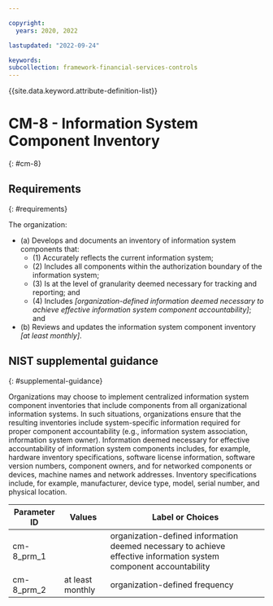 ```yaml
---

copyright:
  years: 2020, 2022

lastupdated: "2022-09-24"

keywords: 
subcollection: framework-financial-services-controls
---
```


{{site.data.keyword.attribute-definition-list}}

         
# CM-8 - Information System Component Inventory
{: #cm-8}

## Requirements
{: #requirements}

The organization:

- (a) Develops and documents an inventory of information system components that:
    - (1) Accurately reflects the current information system;
    - (2) Includes all components within the authorization boundary of the information system;
    - (3) Is at the level of granularity deemed necessary for tracking and reporting; and
    - (4) Includes _[organization-defined information deemed necessary to achieve effective information system component accountability]_; and
- (b) Reviews and updates the information system component inventory _[at least monthly]_.

## NIST supplemental guidance
{: #supplemental-guidance}

Organizations may choose to implement centralized information system component inventories that include components from all organizational information systems. In such situations, organizations ensure that the resulting inventories include system-specific information required for proper component accountability (e.g., information system association, information system owner). Information deemed necessary for effective accountability of information system components includes, for example, hardware inventory specifications, software license information, software version numbers, component owners, and for networked components or devices, machine names and network addresses. Inventory specifications include, for example, manufacturer, device type, model, serial number, and physical location.

| Parameter ID | Values | Label or Choices |
|---|---|---|
| cm-8_prm_1 |  | organization-defined information deemed necessary to achieve effective information system component accountability |
| cm-8_prm_2 | at least monthly | organization-defined frequency |

